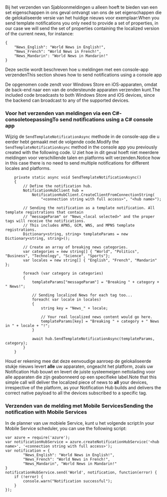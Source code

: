 



<span data-ttu-id="9330b-101">Bij het verzenden van Sjabloonmeldingen u alleen hoeft te bieden van een set eigenschappen in ons geval ontvangt van ons de set eigenschappen die de gelokaliseerde versie van het huidige nieuws voor exemplaar:</span><span class="sxs-lookup"><span data-stu-id="9330b-101">When you send template notifications you only need to provide a set of properties, in our case we will send the set of properties containing the localized version of the current news, for instance:</span></span>

    {
        "News_English": "World News in English!",
        "News_French": "World News in French!",
        "News_Mandarin": "World News in Mandarin!"
    }


<span data-ttu-id="9330b-102">Deze sectie wordt beschreven hoe u meldingen met een console-app verzenden</span><span class="sxs-lookup"><span data-stu-id="9330b-102">This section shows how to send notifications using a console app</span></span>

<span data-ttu-id="9330b-103">De opgenomen code zendt voor Windows Store en iOS-apparaten, omdat de back-end naar een van de ondersteunde apparaten verzenden kunt.</span><span class="sxs-lookup"><span data-stu-id="9330b-103">The included code broadcasts to both Windows Store and iOS devices, since the backend can broadcast to any of the supported devices.</span></span>

### <a name="to-send-notifications-using-a-c-console-app"></a><span data-ttu-id="9330b-104">Voor het verzenden van meldingen via een C#-consoletoepassing</span><span class="sxs-lookup"><span data-stu-id="9330b-104">To send notifications using a C# console app</span></span>
<span data-ttu-id="9330b-105">Wijzig de `SendTemplateNotificationAsync` methode in de console-app die u eerder hebt gemaakt met de volgende code.</span><span class="sxs-lookup"><span data-stu-id="9330b-105">Modify the `SendTemplateNotificationAsync` method in the console app you previously created with the following code.</span></span> <span data-ttu-id="9330b-106">U ziet hoe in dit geval hoeft niet meerdere meldingen voor verschillende talen en platforms wilt verzenden.</span><span class="sxs-lookup"><span data-stu-id="9330b-106">Notice how in this case there is no need to send multiple notifications for different locales and platforms.</span></span>

        private static async void SendTemplateNotificationAsync()
        {
            // Define the notification hub.
            NotificationHubClient hub = 
                NotificationHubClient.CreateClientFromConnectionString(
                    "<connection string with full access>", "<hub name>");

            // Sending the notification as a template notification. All template registrations that contain 
            // "messageParam" or "News_<local selected>" and the proper tags will receive the notifications. 
            // This includes APNS, GCM, WNS, and MPNS template registrations.
            Dictionary<string, string> templateParams = new Dictionary<string, string>();

            // Create an array of breaking news categories.
            var categories = new string[] { "World", "Politics", "Business", "Technology", "Science", "Sports"};
            var locales = new string[] { "English", "French", "Mandarin" };

            foreach (var category in categories)
            {
                templateParams["messageParam"] = "Breaking " + category + " News!";

                // Sending localized News for each tag too...
                foreach( var locale in locales)
                {
                    string key = "News_" + locale;

                    // Your real localized news content would go here.
                    templateParams[key] = "Breaking " + category + " News in " + locale + "!";
                }

                await hub.SendTemplateNotificationAsync(templateParams, category);
            }
        }


<span data-ttu-id="9330b-107">Houd er rekening mee dat deze eenvoudige aanroep de gelokaliseerde stukje nieuws levert **alle** uw apparaten, ongeacht het platform, zoals uw Notification Hub bouwt en levert de juiste systeemeigen nettolading voor alle apparaten die zijn geabonneerd op een specifieke label.</span><span class="sxs-lookup"><span data-stu-id="9330b-107">Note that this simple call will deliver the localized piece of news to **all** your devices, irrespective of the platform, as your Notification Hub builds and delivers the correct native payload to all the devices subscribed to a specific tag.</span></span>

### <a name="sending-the-notification-with-mobile-services"></a><span data-ttu-id="9330b-108">Verzenden van de melding met Mobile Services</span><span class="sxs-lookup"><span data-stu-id="9330b-108">Sending the notification with Mobile Services</span></span>
<span data-ttu-id="9330b-109">In de planner van uw mobiele Service, kunt u het volgende script:</span><span class="sxs-lookup"><span data-stu-id="9330b-109">In your Mobile Service scheduler, you can use the following script:</span></span>

    var azure = require('azure');
    var notificationHubService = azure.createNotificationHubService('<hub name>', '<connection string with full access>');
    var notification = {
            "News_English": "World News in English!",
            "News_French": "World News in French!",
            "News_Mandarin", "World News in Mandarin!"
    }
    notificationHubService.send('World', notification, function(error) {
        if (!error) {
            console.warn("Notification successful");
        }
    });


